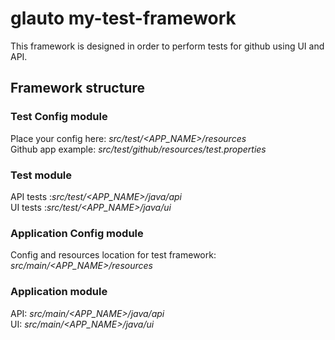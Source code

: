 # glauto my-test-framework
This framework is designed in order to perform tests for github using UI and API.

## Framework structure
### Test Config module
Place your config here: *src/test/<APP_NAME>/resources*  
Github app example: *src/test/github/resources/test.properties*

### Test  module
API tests :*src/test/<APP_NAME>/java/api*  
UI tests :*src/test/<APP_NAME>/java/ui*
### Application Config module
Config and resources location for test framework: *src/main/<APP_NAME>/resources*
### Application module
API: *src/main/<APP_NAME>/java/api*  
UI: *src/main/<APP_NAME>/java/ui*


